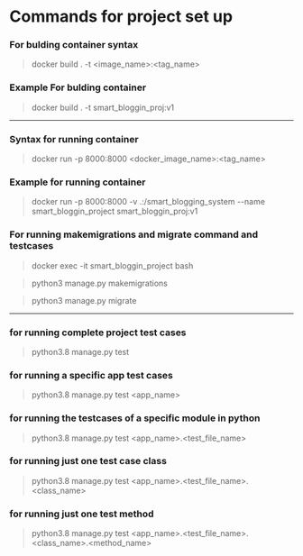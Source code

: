 # Commands for project set up


### For bulding container syntax
> docker build . -t <image_name>:<tag_name>

### Example For bulding container 
> docker build . -t smart_bloggin_proj:v1 

---

### Syntax for running container
> docker run -p 8000:8000 <docker_image_name>:<tag_name>

### Example for running container
> docker run -p 8000:8000 -v .:/smart_blogging_system --name smart_bloggin_project smart_bloggin_proj:v1

### For running makemigrations and migrate command and testcases
> docker exec -it smart_bloggin_project bash

> python3 manage.py makemigrations

> python3 manage.py migrate

---

### for running complete project test cases
> python3.8 manage.py test

### for running a specific app test cases
> python3.8 manage.py test <app_name>

### for running the testcases of a specific module in python
> python3.8 manage.py test <app_name>.<test_file_name>

### for running just one test case class
> python3.8 manage.py test <app_name>.<test_file_name>.<class_name>

### for running just one test method
> python3.8 manage.py test <app_name>.<test_file_name>.<class_name>.<method_name>